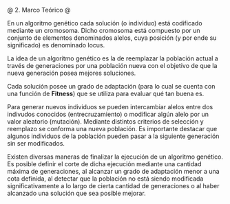 @ 2. Marco Teórico @

En un algoritmo genético cada solución (o individuo) está codificado mediante un cromosoma.
Dicho cromosoma está compuesto por un conjunto de elementos denominados alelos,
cuya posición (y por ende su significado) es denominado locus.

La idea de un algoritmo genético es la de reemplazar la población actual a través de generaciones
por una población nueva con el objetivo de que la nueva generación posea mejores soluciones.

Cada solución posee un grado de adaptación (para lo cual se cuenta con una función de **Fitness**)
que se utiliza para evaluar qué tan buena es.

Para generar nuevos individuos se pueden intercambiar alelos entre dos indivudos conocidos
(entrecruzamiento) o modificar algún alelo por un valor aleatorio (mutación).
Mediante distintos criterios de selección y reemplazo se conforma una nueva población.
Es importante destacar que algunos individuos de la población pueden pasar
a la siguiente generación sin ser modificados.

Existen diversas maneras de finalizar la ejecución de un algoritmo genético.
Es posible definir el corte de dicha ejecución mediante una cantidad máxima de generaciones,
al alcanzar un grado de adaptación menor a una cota definida, al detectar que la población
no está siendo modificada significativamente a lo largo de cierta cantidad de generaciones
o al haber alcanzado una solución que sea posible mejorar.

